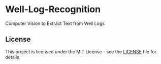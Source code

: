 # Well-Log-Recognition

Computer Vision to Extract Text from Well Logs

## License

This project is licensed under the MIT License - see the [LICENSE](LICENSE) file for details
